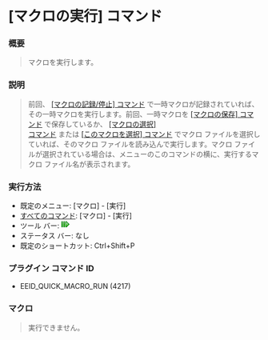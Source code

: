 # \[マクロの実行\] コマンド

### 概要

> マクロを実行します。

### 説明

> 前回、 [\[マクロの記録/停止\] コマンド](quick_macro_record) で一時マクロが記録されていれば、その一時マクロを実行します。前回、一時マクロを
> [\[マクロの保存\] コマンド](macro_save) で保存しているか、 [\[マクロの選択\] \
> コマンド](macro_select) または [\[このマクロを選択\] コマンド](macro_select_this) でマクロ
> ファイルを選択していれば、そのマクロ ファイルを読み込んで実行します。マクロ ファイルが選択されている場合は、メニューのこのコマンドの横に、実行するマクロ
> ファイル名が表示されます。

### 実行方法

- 既定のメニュー: \[マクロ\] \- \[実行\]
- [すべてのコマンド](../../glossary/allcommands): \[マクロ\] \- \[実行\]
- ツール バー: ![](../../images/quickmacrorun.gif)
- ステータス バー: なし
- 既定のショートカット: Ctrl+Shift+P

### プラグイン コマンド ID

- EEID\_QUICK\_MACRO\_RUN (4217)

### マクロ

> 実行できません。

